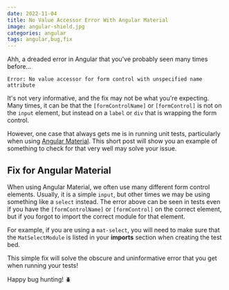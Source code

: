 ```yaml
---
date: 2022-11-04
title: No Value Accessor Error With Angular Material
image: angular-shield.jpg
categories: angular
tags: angular,bug,fix
---
```


Ahh, a dreaded error in Angular that you've probably seen many times before...

`Error: No value accessor for form control with unspecified name attribute`

It's not very informative, and the fix may not be what you're expecting.  Many times, 
it can be that the `[formControlName]` or `[formControl]` is not on the `input` element, 
but instead on a `label` or `div` that is wrapping the form control.

However, one case that always gets me is in running unit tests, particularly when
using [Angular Material](https://material.angular.io/).  This short post will show
you an example of something to check for that very well may solve your issue.

## Fix for Angular Material

When using Angular Material, we often use many different form control elements.  Usually,
it is a simple `input`, but other times we may be using something like a `select` instead.
The error above can be seen in tests even if you have the `[formControlName]` or 
`[formControl]` on the correct element, but if you forgot to import the correct module
for that element.

For example, if you are using a `mat-select`, you will need to make sure that the 
`MatSelectModule` is listed in your **imports** section when creating the test bed.

This simple fix will solve the obscure and uninformative error that you get when
running your tests!

Happy bug hunting! 🪲
